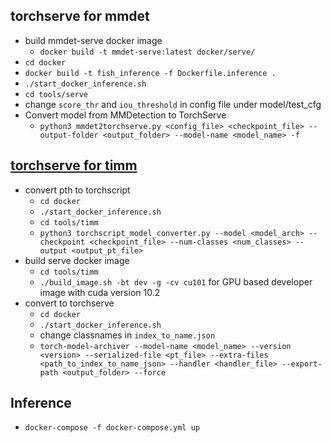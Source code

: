 ## torchserve for mmdet

- build mmdet-serve docker image
    - `docker build -t mmdet-serve:latest docker/serve/`
- `cd docker`
- `docker build -t fish_inference -f Dockerfile.inference .`
- `./start_docker_inference.sh`
- `cd tools/serve`
- change `score_thr` and `iou_threshold` in config file under model/test_cfg
- Convert model from MMDetection to TorchServe
    - `python3 mmdet2torchserve.py <config_file> <checkpoint_file> --output-folder <output_folder> --model-name <model_name> -f`

## [torchserve for timm](https://github.com/jinmingteo/serve/tree/master/examples/image_classifier/timm_classifier)

- convert pth to torchscript
    - `cd docker`
    - `./start_docker_inference.sh`
    - `cd tools/timm`
    - `python3 torchscript_model_converter.py --model <model_arch> --checkpoint <checkpoint_file> --num-classes <num_classes> --output <output_pt_file>`
- build serve docker image
    - `cd tools/timm`
    - `./build_image.sh -bt dev -g -cv cu101` for GPU based developer image with cuda version 10.2
- convert to torchserve
    - `cd docker`
    - `./start_docker_inference.sh`
    - change classnames in `index_to_name.json`
    - `torch-model-archiver --model-name <model_name> --version <version> --serialized-file <pt_file> --extra-files <path_to_index_to_name_json> --handler <handler_file> --export-path <output_folder> --force`

## Inference

- `docker-compose -f docker-compose.yml up`
